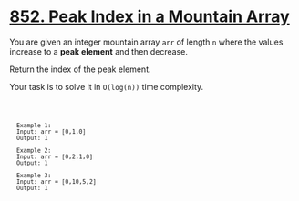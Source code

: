 # [852. Peak Index in a Mountain Array](https://leetcode.com/problems/peak-index-in-a-mountain-array/description/)

<p>
  You are given an integer mountain array <code>arr</code> of length <code>n</code> where the values increase to a <b>peak element</b> and then decrease.
</p>
<p>
  Return the index of the peak element.
</p>
<p>
  Your task is to solve it in <code>O(log(n))</code> time complexity.
</p>
<code>
  
      Example 1:
      Input: arr = [0,1,0]
      Output: 1
      
      Example 2:
      Input: arr = [0,2,1,0]
      Output: 1
      
      Example 3:
      Input: arr = [0,10,5,2]
      Output: 1
</code>
